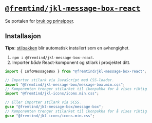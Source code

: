 # [`@fremtind/jkl-message-box-react`](https://jokul.fremtind.no/komponenter/messagebox)

Se portalen for [bruk og prinsipper](https://jokul.fremtind.no/komponenter/messagebox).

## Installasjon

**Tips:** [stilpakken](../message-box/) blir automatisk installert som en avhengighet.

1. `npm i @fremtind/jkl-message-box-react`.
2. Importér _både_ React-komponent og stilark i prosjektet ditt.

```js
import { InfoMessageBox } from "@fremtind/jkl-message-box-react";

// Importer stilark via JavaScript med CSS-loader.
import "@fremtind/jkl-message-box/message-box.min.css";
// Komponenten trenger stilarket til ikonpakka for å vises riktig
import "@fremtind/jkl-icons/icons.min.css";
```

```scss
// Eller importer stilark via SCSS.
@use "@fremtind/jkl-message-box/message-box";
// Komponenten trenger stilarket til ikonpakka for å vises riktig
@use "@fremtind/jkl-icons/icons.min.css";
```
